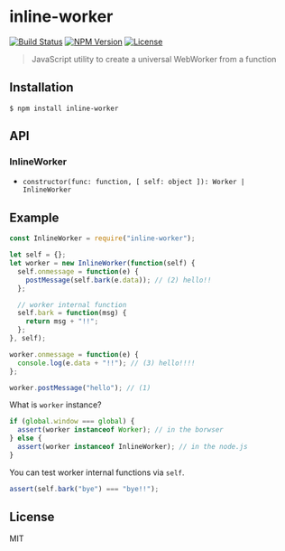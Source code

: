 # inline-worker
[![Build Status](http://img.shields.io/travis/mohayonao/inline-worker.svg?style=flat-square)](https://travis-ci.org/mohayonao/inline-worker)
[![NPM Version](http://img.shields.io/npm/v/inline-worker.svg?style=flat-square)](https://www.npmjs.org/package/inline-worker)
[![License](http://img.shields.io/badge/license-MIT-brightgreen.svg?style=flat-square)](http://mohayonao.mit-license.org/)

> JavaScript utility to create a universal WebWorker from a function

## Installation

```
$ npm install inline-worker
```

## API
### InlineWorker

- `constructor(func: function, [ self: object ]): Worker | InlineWorker`

## Example

```js
const InlineWorker = require("inline-worker");

let self = {};
let worker = new InlineWorker(function(self) {
  self.onmessage = function(e) {
    postMessage(self.bark(e.data)); // (2) hello!!
  };

  // worker internal function
  self.bark = function(msg) {
    return msg + "!!";
  };
}, self);

worker.onmessage = function(e) {
  console.log(e.data + "!!"); // (3) hello!!!!
};

worker.postMessage("hello"); // (1)
```

What is `worker` instance?

```js
if (global.window === global) {
  assert(worker instanceof Worker); // in the borwser
} else {
  assert(worker instanceof InlineWorker); // in the node.js
}
```

You can test worker internal functions via `self`.

```js
assert(self.bark("bye") === "bye!!");
```

## License
MIT
